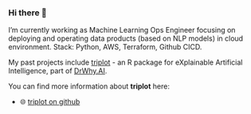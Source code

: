 ### Hi there 👋

I’m currently working as Machine Learning Ops Engineer focusing on deploying and operating data products (based on NLP models) in cloud environment. 
Stack: Python, AWS, Terraform, Github CICD.

My past projects include [triplot](https://modeloriented.github.io/triplot/) - an R package for eXplainable Artificial Intelligence, part of [DrWhy.AI](https://github.com/ModelOriented/).

You can find more information about **triplot** here:
- 🌐 [triplot on github](https://github.com/ModelOriented/triplot) 
